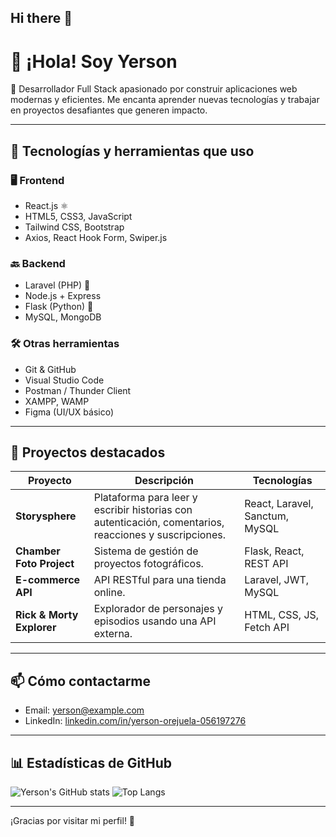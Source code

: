 ## Hi there 👋

# 👋 ¡Hola! Soy Yerson

🎯 Desarrollador Full Stack apasionado por construir aplicaciones web modernas y eficientes. Me encanta aprender nuevas tecnologías y trabajar en proyectos desafiantes que generen impacto.

---

## 🧠 Tecnologías y herramientas que uso

### 🖥️ Frontend
- React.js ⚛️
- HTML5, CSS3, JavaScript
- Tailwind CSS, Bootstrap
- Axios, React Hook Form, Swiper.js

### 🔙 Backend
- Laravel (PHP) 🐘
- Node.js + Express
- Flask (Python) 🐍
- MySQL, MongoDB

### 🛠️ Otras herramientas
- Git & GitHub
- Visual Studio Code
- Postman / Thunder Client
- XAMPP, WAMP
- Figma (UI/UX básico)

---

## 📁 Proyectos destacados

| Proyecto | Descripción | Tecnologías |
|---------|-------------|-------------|
| **Storysphere** | Plataforma para leer y escribir historias con autenticación, comentarios, reacciones y suscripciones. | React, Laravel, Sanctum, MySQL |
| **Chamber Foto Project** | Sistema de gestión de proyectos fotográficos. | Flask, React, REST API |
| **E-commerce API** | API RESTful para una tienda online. | Laravel, JWT, MySQL |
| **Rick & Morty Explorer** | Explorador de personajes y episodios usando una API externa. | HTML, CSS, JS, Fetch API |

---

## 📫 Cómo contactarme

- Email: yerson@example.com
- LinkedIn: [linkedin.com/in/yerson-orejuela-056197276](https://linkedin.com/in/yerson-orejuela-056197276)

---

## 📊 Estadísticas de GitHub

![Yerson's GitHub stats](https://github-readme-stats.vercel.app/api?username=yey10&show_icons=true&theme=radical)
![Top Langs](https://github-readme-stats.vercel.app/api/top-langs/?username=yey10&layout=compact&theme=radical)

---

¡Gracias por visitar mi perfil! 🚀


